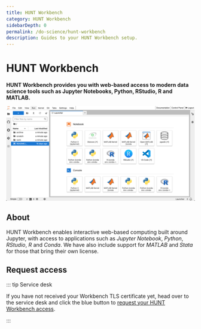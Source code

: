 ```yaml
---
title: HUNT Workbench
category: HUNT Workbench
sidebarDepth: 0
permalink: /do-science/hunt-workbench
description: Guides to your HUNT Workbench setup.
---
```


# HUNT Workbench

**HUNT Workbench provides you with web-based access to modern data science tools such as Jupyter Notebooks, Python, RStudio, R and MATLAB.**

![hunt-lab-workbench.png](/img/workbench/JupyterLab.png)

## About

HUNT Workbench enables interactive web-based computing built around Jupyter, with access to applications such as _Jupyter Notebook_, _Python_, _RStudio_, _R_ and _Conda_. We have also include support for _MATLAB_ and _Stata_ for those that bring their own license.

## Request access

::: tip Service desk

If you have not received your Workbench TLS certificate yet, head over to the service desk and click the blue button to [request your HUNT Workbench access](/do-science/service-desk/#hunt-workbench-access).

:::
